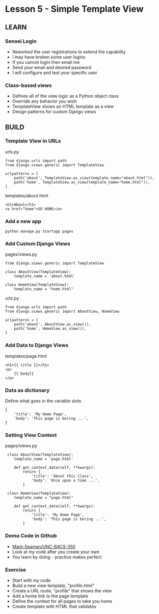# Lesson 5 - Simple Template View

## LEARN

### Sensei Login
* Reworked the user registrations to extend the capability
* I may have broken some user logins
* If you cannot login then email me
* Send your email and desired password
* I will configure and test your specific user


### Class-based views
* Defines all of the view logic as a Python object class
* Override any behavior you wish
* TemplateView shows an HTML template as a view
* Design patterns for custom Django views


## BUILD

### Template View in URLs

urls.py

    from django.urls import path
    from django.views.generic import TemplateView
    
    urlpatterns = [
        path('about', TemplateView.as_view(template_name="about.html")),
        path('home', TemplateView.as_view(template_name="home.html")),
    ]

templates/about.html

    <h1>About</h1>
    <a href="home">GO HOME</a>
 
 
### Add a new app

    python manage.py startapp pages
   

### Add Custom Django Views

pages/views.py

    from django.views.generic import TemplateView
    
    class AboutView(TemplateView):
        template_name = 'about.html'

    class HomeView(TemplateView):
        template_name = "home.html"
        
        
urls.py

    from django.urls import path
    from django.views.generic import AboutView, HomeView
    
    urlpatterns = [
        path('about', AboutView.as_view()),
        path('home', HomeView.as_view()),
    ]
  
  
### Add Data to Django Views
    
templates/page.html

    <h1>{{ title }}</h1>
    <p>
        {{ body}}
    </p>


### Data as dictionary

Define what goes in the variable slots

    {
        'title': 'My Home Page', 
        'body': 'This page is boring ...',
    }


### Setting View Context
    
pages/views.py
    
     class AboutView(TemplateView):
        template_name = 'page.html'
        
        def get_context_data(self, **kwargs):
            return {
                'title': 'About this Class', 
                'body': 'Once upon a time ...',
            }
     
     class HomeView(TemplateView):
        template_name = "page.html"
        
        def get_context_data(self, **kwargs):
            return {
                'title': 'My Home Page', 
                'body': 'This page is boring ...',
            }
     
     
### Demo Code in Github
* [Mark-Seaman/UNC-BACS-350](https://github.com/Mark-Seaman/UNC-BACS-350/tree/master/demo/week02/demo4)
* Look at my code after you create your own
* You learn by doing - practice makes perfect


### Exercise
* Start with my code
* Build a new view template, "profile.html"
* Create a URL route, "profile" that shows the view
* Add a home link to the page template
* Define the context for all pages to take you home
* Create template with HTML that validates 

